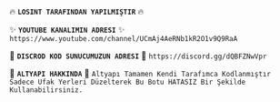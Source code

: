 🔥 **`LOSINT TARAFINDAN YAPILMIŞTIR`** 🔥

✨ **`YOUTUBE KANALIMIN ADRESI`** ✨
`https://www.youtube.com/channel/UCmAj4AeRNb1kR2O1v9Q9RaA`

🎋 **`DISCROD KOD SUNUCUMUZUN ADRESI`** 🎋
`https://discord.gg/dQBFZNwVpr`

🎉 **`ALTYAPI HAKKINDA`** 🎉
`Altyapı Tamamen Kendi Tarafımca Kodlanmıştır Sadece Ufak Yerleri Düzelterek Bu Botu HATASIZ Bir Şekilde Kullanabilirsiniz.`